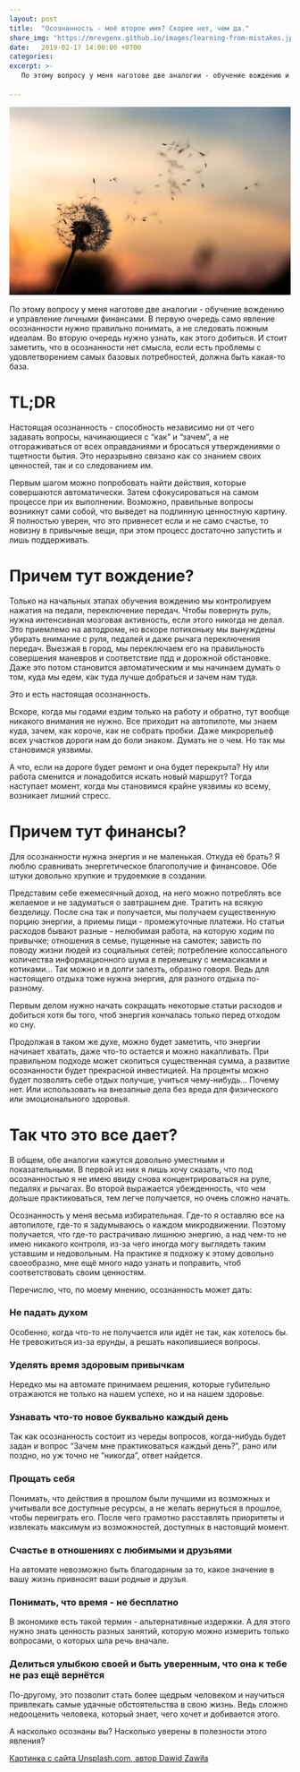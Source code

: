 ```yaml
---
layout: post
title:  "Осознанность - моё второе имя? Скорее нет, чем да."
share_img: "https://mrevgenx.github.io/images/learning-from-mistakes.jpg"
date:   2019-02-17 14:00:00 +0700
categories:
excerpt: >-
   По этому вопросу у меня наготове две аналогии - обучение вождению и управление личными финансами. В первую очередь само явление осознанности нужно правильно понимать, а не следовать ложным идеалам. Во вторую очередь нужно узнать, как этого добиться. И стоит заметить, что в осознанности нет смысла, если есть проблемы с удовлетворением самых базовых потребностей, должна быть какая-то база.

---
```

![hard way to mindfulness](/images/hard-way-to-mindfulness.jpg "Hard way to mindfulness")

По этому вопросу у меня наготове две аналогии - обучение вождению и управление личными финансами. В первую очередь само явление осознанности нужно правильно понимать, а не следовать ложным идеалам. Во вторую очередь нужно узнать, как этого добиться. И стоит заметить, что в осознанности нет смысла, если есть проблемы с удовлетворением самых базовых потребностей, должна быть какая-то база.

# TL;DR

Настоящая осознанность - способность независимо ни от чего задавать вопросы, начинающиеся с “как” и “зачем”, а не отгораживаться от всех оправданиями и бросаться утверждениями о тщетности бытия. Это неразрывно связано как со знанием своих ценностей, так и со следованием им.

Первым шагом можно попробовать найти действия, которые совершаются автоматически. Затем сфокусироваться на самом процессе при их выполнении. Возможно, правильные вопросы возникнут сами собой, что выведет на подлинную ценностную картину.
Я полностью уверен, что это привнесет если и не само счастье, то новизну в привычные вещи, при этом процесс достаточно запустить и лишь поддерживать.

# Причем тут вождение?

Только на начальных этапах обучения вождению мы контролируем нажатия на педали, переключение передач. Чтобы повернуть руль, нужна интенсивная мозговая активность, если этого никогда не делал. Это приемлемо на автодроме, но вскоре потихоньку мы вынуждены убирать внимание с руля, педалей и даже рычага переключения передач. Выезжая в город, мы переключаем его на правильность совершения маневров и соответствие пдд и дорожной обстановке. Даже это потом становится автоматическим и мы начинаем думать о том, куда мы едем, как туда лучше добраться и зачем нам туда.

Это и есть настоящая осознанность.

Вскоре, когда мы годами ездим только на работу и обратно, тут вообще никакого внимания не нужно. Все приходит на автопилоте, мы знаем куда, зачем, как короче, как не собрать пробки. Даже микрорельеф всех участков дороги нам до боли знаком. Думать не о чем. Но так мы становимся уязвимы.

А что, если на дороге будет ремонт и она будет перекрыта? Ну или работа сменится и понадобится искать новый маршрут? Тогда наступает момент, когда мы становимся крайне уязвимы ко всему, возникает лишний стресс.

# Причем тут финансы?

Для осознанности нужна энергия и не маленькая. Откуда её брать? Я люблю сравнивать энергетическое благополучие и финансовое. Обе штуки довольно хрупкие и трудоемкие в создании.

Представим себе ежемесячный доход, на него можно потреблять все желаемое и не задуматься о завтрашнем дне. Тратить на всякую безделицу. После сна так и получается, мы получаем существенную порцию энергии, а приемы пищи - промежуточные платежи.
Но статьи расходов бывают разные - нелюбимая работа, на которую ходим по привычке; отношения в семье, пущенные на самотек; зависть по поводу жизни людей из социальных сетей; потребление колоссального количества информационного шума в перемешку с мемасиками и котиками… Так можно и в долги залезть, образно говоря. Ведь для настоящего отдыха тоже нужна энергия, для разного отдыха по-разному.

Первым делом нужно начать сокращать некоторые статьи расходов и добиться хотя бы того, чтоб энергия кончалась только перед отходом ко сну.

Продолжая в таком же духе, можно будет заметить, что энергии начинает хватать, даже что-то остается и можно накапливать.
При правильном подходе может скопиться существенная сумма, а развитие осознанности будет прекрасной инвестицией. На проценты можно будет позволять себе отдых получше, учиться чему-нибудь... Почему нет. Или использовать на внезапные дела без вреда для физического или эмоционального здоровья.

# Так что это все дает?

В общем, обе аналогии кажутся довольно уместными и показательными. В первой из них я лишь хочу сказать, что под осознанностью я не имею ввиду снова концентрироваться на руле, педалях и рычагах. Во второй выражается убежденность, что чем дольше практиковаться, тем легче получается, но очень сложно начать.

Осознанность у меня весьма избирательная. Где-то я оставляю все на автопилоте, где-то я задумываюсь о каждом микродвижении.
Поэтому получается, что где-то растрачиваю лишнюю энергию, а над чем-то не имею никакого контроля, из-за чего иногда могу выглядеть таким уставшим и недовольным. На практике я подхожу к этому довольно своеобразно, мне ещё много надо узнать и поправить, чтоб соответствовать своим ценностям.

Перечислю, что, по моему мнению, осознанность может дать:

### Не падать духом

Особенно, когда что-то не получается или идёт не так, как хотелось бы. Не тревожиться из-за ерунды, а решать накопившиеся вопросы.

### Уделять время здоровым привычкам

Нередко мы на автомате принимаем решения, которые губительно отражаются не только на нашем успехе, но и на нашем здоровье.

### Узнавать что-то новое буквально каждый день

Так как осознанность состоит из череды вопросов, когда-нибудь будет задан и вопрос “Зачем мне практиковаться каждый день?”, рано или поздно, но уж точно не “никогда”, ответ найдется.

### Прощать себя

Понимать, что действия в прошлом были лучшими из возможных и учитывали все доступные ресурсы, а не желать вернуться в прошлое, чтобы переиграть его. После чего грамотно расставлять приоритеты и извлекать максимум из возможностей, доступных в настоящий момент.

### Счастье в отношениях с любимыми и друзьями

На автомате невозможно быть благодарным за то, какое значение в вашу жизнь привносят ваши родные и друзья.

### Понимать, что время - не бесплатно

В экономике есть такой термин - альтернативные издержки. А для этого нужно знать ценность разных занятий, которую можно измерить только вопросами, о которых шла речь вначале.

### Делиться улыбкою своей и быть уверенным, что она к тебе не раз ещё вернётся

По-другому, это позволит стать более щедрым человеком и научиться привлекать самые удачные обстоятельства в свою жизнь. Ведь сложно недооценить человека, который знает, чего хочет и добивается этого.

А насколько осознаны вы? Насколько уверены в полезности этого явления?

[Картинка с сайта Unsplash.com, автор Dawid Zawiła](https://unsplash.com/@davealmine?utm_medium=referral&amp;utm_campaign=photographer-credit&amp;utm_content=creditBadge)

<section id="isso-thread" data-isso-id="hard-way-to-mindfulness"></section>
